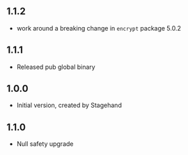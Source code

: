 ## 1.1.2
- work around a breaking change in `encrypt` package 5.0.2

## 1.1.1

- Released pub global binary

## 1.0.0

- Initial version, created by Stagehand

## 1.1.0

- Null safety upgrade
